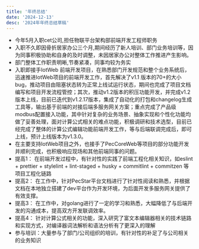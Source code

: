 ```yaml
---
title: '年终总结'
date: '2024-12-13'
desc: '2024年年终总结草稿'
---
```

 - 今年5月入职cet公司,担任物联平台架构部前端开发工程师职务
 - 入职不久即因骨折居家办公三个月,期间经历了新人培训、部门业务培训等，因为同事积极协助和自身的及时调整，未因居家办公对整体工作推进产生影响。
 - 部门整体工作职责明晰,节奏紧凑，同事均较为务实
 - 入职即接手IotWeb 前端开发项目，在熟悉部门开发规范和整个业务系统后，迅速推进IotWeb项目的前端开发工作，首先解决了v1.1 版本的70+的大小bug，推动项目由阻塞状态转为正常上线试运行状态，期间也完成了项目文档编写和项目开发流程管控；其次，推动v1.2版本的积压功能开发，并完成v1.2版本上线，目前已迭代到v1.2.17版本，集成了自动化的打包和changelog生成工具等，输出基于前端的对接后端多服务网关方案；重点完成了产品级modbus配置接入功能，其中针对复杂的业务场景、抽象实现和个性化功能均做了妥善处理，面对计算公式相关的难点功能，积极调研和技术选型，目前已经完成了整体的计算公式编辑功能前端开发工作，等与后端联调完成后，即可上线，预计上线版本为v1.3.0。
 - 在主要支持IotWeb项目之外，也接手了PecCoreWeb等项目的部分功能开发并顺利完成，也积极响应现场和其他前端同事的问题。
 - 提高1： 在前端开发过程中，有针对性的实践了前端工程化相关知识，如eslint + prettier + stylelint + lint-staged + husky + commitlint + commitzen 等项目工程化链路
 - 提高2： 在工作中，针对PecStar平台文档进行了针对性阅读和熟悉，并根据文档在本地独立搭建了dev平台作为开发环境，为后面开发多服务网关提供了有效支撑。
 - 提高3： 在工作中，对golang进行了一定的学习和熟悉，大幅降低了与后端开发的沟通成本，提高双方开发联调效率。
 - 提高4： 针对计算公式相关的功能，深入研究了富文本编辑器相关的技术链路和实现方式，对编译器词法解析和语法分析有了更深入的理解
 - 参与培训：大量参与了部门/公司组织的培训，有针对性的补足了与公司相关的业务知识